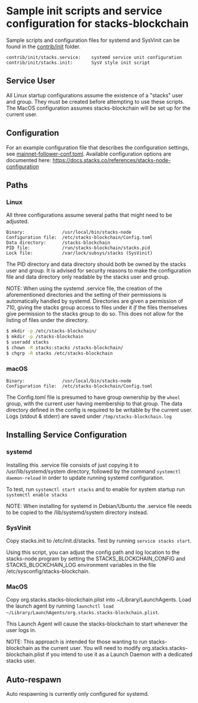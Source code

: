 # Sample init scripts and service configuration for stacks-blockchain

Sample scripts and configuration files for systemd and SysVinit
can be found in the [contrib/init](../contrib/init) folder.

    contrib/init/stacks.service:    systemd service unit configuration
    contrib/init/stacks.init:       SysV style init script

## Service User

All Linux startup configurations assume the existence of a "stacks" user
and group. They must be created before attempting to use these scripts.
The MacOS configuration assumes stacks-blockchain will be set up for the current user.

## Configuration

For an example configuration file that describes the configuration settings,
see [mainnet-follower-conf.toml](../testnet/stacks-node/conf/mainnet-follower-conf.toml).
Available configuration options are documented here: https://docs.stacks.co/references/stacks-node-configuration

## Paths

### Linux

All three configurations assume several paths that might need to be adjusted.

    Binary:              /usr/local/bin/stacks-node
    Configuration file:  /etc/stacks-blockchain/Config.toml
    Data directory:      /stacks-blockchain
    PID file:            /run/stacks-blockchain/stacks.pid
    Lock file:           /var/lock/subsys/stacks (SysVinit)

The PID directory and data directory should both be owned by the
stacks user and group. It is advised for security reasons to make the
configuration file and data directory only readable by the stacks user and
group.

NOTE: When using the systemd .service file, the creation of the aforementioned
directories and the setting of their permissions is automatically handled by
systemd. Directories are given a permission of 710, giving the stacks group
access to files under it _if_ the files themselves give permission to the
stacks group to do so. This does not allow for the listing of files under the directory.

```bash
$ mkdir -p /etc/stacks-blockchain/
$ mkdir -p /stacks-blockchain
$ useradd stacks
$ chown -R stacks:stacks /stacks-blockchain/
$ chgrp -R stacks /etc/stacks-blockchain
```

### macOS

    Binary:              /usr/local/bin/stacks-node
    Configuration file:  /etc/stacks-blockchain/Config.toml

The Config.toml file is presumed to have group ownership by the `wheel` group, with the current user having membership to that group. The data directory defined in the config is required to be writable by the current user. Logs (stdout & stderr) are saved under `/tmp/stacks-blockchain.log`

## Installing Service Configuration

### systemd

Installing this .service file consists of just copying it to
/usr/lib/systemd/system directory, followed by the command
`systemctl daemon-reload` in order to update running systemd configuration.

To test, run `systemctl start stacks` and to enable for system startup run
`systemctl enable stacks`

NOTE: When installing for systemd in Debian/Ubuntu the .service file needs to be copied to the /lib/systemd/system directory instead.

### SysVinit

Copy stacks.init to /etc/init.d/stacks. Test by running `service stacks start`.

Using this script, you can adjust the config path and log location to the stacks-node program by
setting the STACKS_BLOCKCHAIN_CONFIG and STACKS_BLOCKCHAIN_LOG environment variables in the file
/etc/sysconfig/stacks-blockchain.

### MacOS

Copy org.stacks.stacks-blockchain.plist into ~/Library/LaunchAgents. Load the launch agent by
running `launchctl load ~/Library/LaunchAgents/org.stacks.stacks-blockchain.plist`.

This Launch Agent will cause the stacks-blockchain to start whenever the user logs in.

NOTE: This approach is intended for those wanting to run stacks-blockchain as the current user.
You will need to modify org.stacks.stacks-blockchain.plist if you intend to use it as a
Launch Daemon with a dedicated stacks user.

## Auto-respawn

Auto respawning is currently only configured for systemd.

